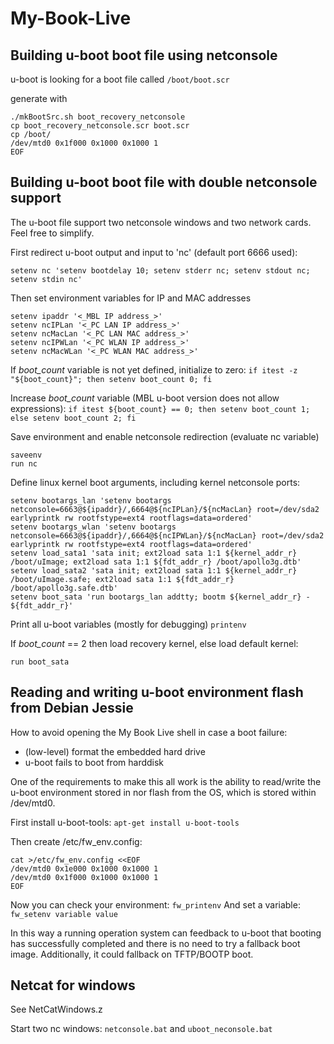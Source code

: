 # My-Book-Live
## Building u-boot boot file using netconsole ##

u-boot is looking for a boot file called `/boot/boot.scr`

generate with
```
./mkBootSrc.sh boot_recovery_netconsole
cp boot_recovery_netconsole.scr boot.scr
cp /boot/
/dev/mtd0 0x1f000 0x1000 0x1000 1 
EOF
```

## Building u-boot boot file with double netconsole support ##

The u-boot file support two netconsole windows and two network cards. Feel free to simplify.

First redirect u-boot output and input to 'nc' (default port 6666 used):

`setenv nc 'setenv bootdelay 10; setenv stderr nc; setenv stdout nc; setenv stdin nc'`

Then set environment variables for IP and MAC addresses
```
setenv ipaddr '<_MBL IP address_>'
setenv ncIPLan '<_PC LAN IP address_>'
setenv ncMacLan '<_PC LAN MAC address_>'
setenv ncIPWLan '<_PC WLAN IP address_>'
setenv ncMacWLan '<_PC WLAN MAC address_>'
```

If _boot_count_ variable is not yet defined, initialize to zero:
`if itest -z "${boot_count}"; then setenv boot_count 0; fi`  

Increase _boot_count_ variable (MBL u-boot version does not allow expressions):
`if itest ${boot_count} == 0; then setenv boot_count 1; else setenv boot_count 2; fi`

Save environment and enable netconsole redirection (evaluate nc variable)
```
saveenv
run nc
```

Define linux kernel boot arguments, including kernel netconsole ports:

```
setenv bootargs_lan 'setenv bootargs netconsole=6663@${ipaddr}/,6664@${ncIPLan}/${ncMacLan} root=/dev/sda2 earlyprintk rw rootfstype=ext4 rootflags=data=ordered'
setenv bootargs_wlan 'setenv bootargs netconsole=6663@${ipaddr}/,6664@${ncIPWLan}/${ncMacLan} root=/dev/sda2 earlyprintk rw rootfstype=ext4 rootflags=data=ordered'
setenv load_sata1 'sata init; ext2load sata 1:1 ${kernel_addr_r} /boot/uImage; ext2load sata 1:1 ${fdt_addr_r} /boot/apollo3g.dtb'
setenv load_sata2 'sata init; ext2load sata 1:1 ${kernel_addr_r} /boot/uImage.safe; ext2load sata 1:1 ${fdt_addr_r} /boot/apollo3g.safe.dtb'
setenv boot_sata 'run bootargs_lan addtty; bootm ${kernel_addr_r} - ${fdt_addr_r}'
```

Print all u-boot variables (mostly for debugging)
`printenv`

If _boot_count_ == 2 then load recovery kernel, else load default kernel:
```if itest ${boot_count} == 1; then echo "=== Loading Default Kernel ==="; run load_sata1; else echo "=== Loading Recovery Kernel ==="; run load_sata2; fi
run boot_sata
```

## Reading and writing u-boot environment flash from Debian Jessie ##
How to avoid opening the My Book Live shell in case a boot failure:
* (low-level) format the embedded hard drive
* u-boot fails to boot from harddisk 

One of the requirements to make this all work is the ability to read/write the u-boot environment stored in nor flash from the OS, which is stored within /dev/mtd0.

First install u-boot-tools:
`apt-get install u-boot-tools`

Then create /etc/fw_env.config:

```
cat >/etc/fw_env.config <<EOF
/dev/mtd0 0x1e000 0x1000 0x1000 1
/dev/mtd0 0x1f000 0x1000 0x1000 1 
EOF
```

Now you can check your environment: 
`fw_printenv`
And set a variable: 
`fw_setenv variable value`

In this way a running operation system can feedback to u-boot that booting has successfully completed and there is no need to try a fallback boot image.  Additionally, it could fallback on TFTP/BOOTP boot.


## Netcat for windows ##
See NetCatWindows.z

Start two nc windows: `netconsole.bat` and `uboot_neconsole.bat`